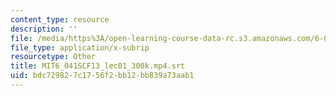 ```yaml
---
content_type: resource
description: ''
file: /media/https%3A/open-learning-course-data-rc.s3.amazonaws.com/6-041sc-probabilistic-systems-analysis-and-applied-probability-fall-2013/bdc729827c1756f2bb12bb839a73aab1_MIT6_041SCF13_lec01_300k.mp4.vtt
file_type: application/x-subrip
resourcetype: Other
title: MIT6_041SCF13_lec01_300k.mp4.srt
uid: bdc72982-7c17-56f2-bb12-bb839a73aab1
---
```

